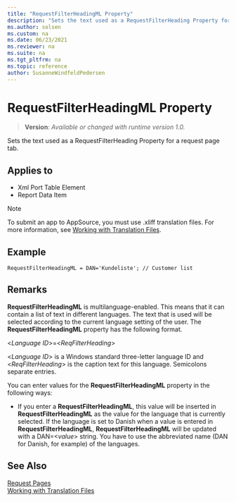 ```yaml
---
title: "RequestFilterHeadingML Property"
description: "Sets the text used as a RequestFilterHeading Property for a request page tab."
ms.author: solsen
ms.custom: na
ms.date: 06/23/2021
ms.reviewer: na
ms.suite: na
ms.tgt_pltfrm: na
ms.topic: reference
author: SusanneWindfeldPedersen
---
```

[//]: # (START>DO_NOT_EDIT)
[//]: # (IMPORTANT:Do not edit any of the content between here and the END>DO_NOT_EDIT.)
[//]: # (Any modifications should be made in the .xml files in the ModernDev repo.)
# RequestFilterHeadingML Property
> **Version**: _Available or changed with runtime version 1.0._

Sets the text used as a RequestFilterHeading Property for a request page tab.

## Applies to
-   Xml Port Table Element
-   Report Data Item

[//]: # (IMPORTANT: END>DO_NOT_EDIT)


> [!NOTE]  
> To submit an app to AppSource, you must use .xliff translation files. For more information, see [Working with Translation Files](../devenv-work-with-translation-files.md).

## Example

```AL
RequestFilterHeadingML = DAN='Kundeliste'; // Customer list
```

## Remarks

**RequestFilterHeadingML** is multilanguage-enabled. This means that it can contain a list of text in different languages. The text that is used will be selected according to the current language setting of the user. The **RequestFilterHeadingML** property has the following format.  
  
<*Language ID*>=<*ReqFilterHeading*>  
  
<*Language ID*> is a Windows standard three-letter language ID and <*ReqFilterHeading*> is the caption text for this language. Semicolons separate entries.  

You can enter values for the **RequestFilterHeadingML** property in the following ways:  
  
- If you enter a **RequestFilterHeadingML**, this value will be inserted in **RequestFilterHeadingML** as the value for the language that is currently selected. If the language is set to Danish when a value is entered in **RequestFilterHeadingML**, **RequestFilterHeadingML** will be updated with a DAN=<*value*> string. You have to use the abbreviated name (DAN for Danish, for example) of the languages.  
  
## See Also

[Request Pages](../devenv-request-pages.md)  
[Working with Translation Files](../devenv-work-with-translation-files.md)